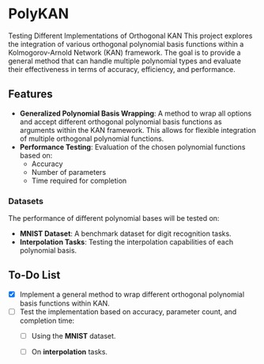 # PolyKAN
Testing Different Implementations of Orthogonal KAN
This project explores the integration of various orthogonal polynomial basis functions within a Kolmogorov-Arnold Network (KAN) framework. The goal is to provide a general method that can handle multiple polynomial types and evaluate their effectiveness in terms of accuracy, efficiency, and performance.

## Features

- **Generalized Polynomial Basis Wrapping**: A method to wrap all options and accept different orthogonal polynomial basis functions as arguments within the KAN framework. This allows for flexible integration of multiple orthogonal polynomial functions.
- **Performance Testing**: Evaluation of the chosen polynomial functions based on:
  - Accuracy
  - Number of parameters
  - Time required for completion

### Datasets

The performance of different polynomial bases will be tested on:
- **MNIST Dataset**: A benchmark dataset for digit recognition tasks.
- **Interpolation Tasks**: Testing the interpolation capabilities of each polynomial basis.

## To-Do List

- [x] Implement a general method to wrap different orthogonal polynomial basis functions within KAN.
- [ ] Test the implementation based on accuracy, parameter count, and completion time:
    - [ ] Using the **MNIST** dataset.
    - [ ] On **interpolation** tasks.

